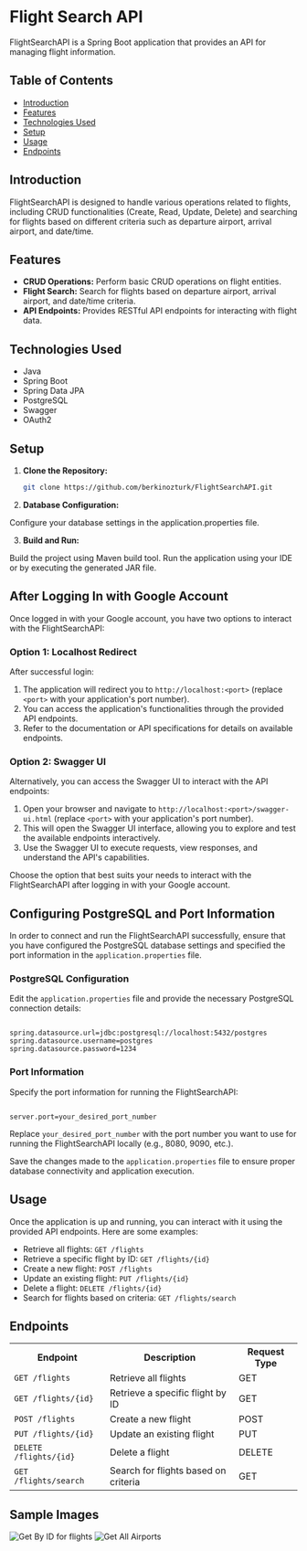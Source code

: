 # Flight Search API

FlightSearchAPI is a Spring Boot application that provides an API for managing flight information.

## Table of Contents

- [Introduction](#introduction)
- [Features](#features)
- [Technologies Used](#technologies-used)
- [Setup](#setup)
- [Usage](#usage)
- [Endpoints](#endpoints)


## Introduction

FlightSearchAPI is designed to handle various operations related to flights, including CRUD functionalities (Create, Read, Update, Delete) and searching for flights based on different criteria such as departure airport, arrival airport, and date/time.

## Features

- **CRUD Operations:** Perform basic CRUD operations on flight entities.
- **Flight Search:** Search for flights based on departure airport, arrival airport, and date/time criteria.
- **API Endpoints:** Provides RESTful API endpoints for interacting with flight data.

## Technologies Used

- Java
- Spring Boot
- Spring Data JPA
- PostgreSQL 
- Swagger
- OAuth2

## Setup

1. **Clone the Repository:**

   ```bash
   git clone https://github.com/berkinozturk/FlightSearchAPI.git


2. **Database Configuration:**

Configure your database settings in the application.properties file.

3. **Build and Run:**

Build the project using Maven build tool.
Run the application using your IDE or by executing the generated JAR file.

<h2>After Logging In with Google Account</h2>

<p>Once logged in with your Google account, you have two options to interact with the FlightSearchAPI:</p>

<h3>Option 1: Localhost Redirect</h3>

<p>After successful login:</p>
<ol>
  <li>The application will redirect you to <code>http://localhost:&lt;port&gt;</code> (replace <code>&lt;port&gt;</code> with your application's port number).</li>
  <li>You can access the application's functionalities through the provided API endpoints.</li>
  <li>Refer to the documentation or API specifications for details on available endpoints.</li>
</ol>

<h3>Option 2: Swagger UI</h3>

<p>Alternatively, you can access the Swagger UI to interact with the API endpoints:</p>
<ol>
  <li>Open your browser and navigate to <code>http://localhost:&lt;port&gt;/swagger-ui.html</code> (replace <code>&lt;port&gt;</code> with your application's port number).</li>
  <li>This will open the Swagger UI interface, allowing you to explore and test the available endpoints interactively.</li>
  <li>Use the Swagger UI to execute requests, view responses, and understand the API's capabilities.</li>
</ol>

<p>Choose the option that best suits your needs to interact with the FlightSearchAPI after logging in with your Google account.</p>


<h2>Configuring PostgreSQL and Port Information</h2>

<p>In order to connect and run the FlightSearchAPI successfully, ensure that you have configured the PostgreSQL database settings and specified the port information in the <code>application.properties</code> file.</p>

<h3>PostgreSQL Configuration</h3>

<p>Edit the <code>application.properties</code> file and provide the necessary PostgreSQL connection details:</p>

<pre><code>
spring.datasource.url=jdbc:postgresql://localhost:5432/postgres
spring.datasource.username=postgres
spring.datasource.password=1234
</code></pre>

<h3>Port Information</h3>

<p>Specify the port information for running the FlightSearchAPI:</p>

<pre><code>
server.port=your_desired_port_number
</code></pre>

<p>Replace <code>your_desired_port_number</code> with the port number you want to use for running the FlightSearchAPI locally (e.g., 8080, 9090, etc.).</p>

<p>Save the changes made to the <code>application.properties</code> file to ensure proper database connectivity and application execution.</p>



## Usage

<p>Once the application is up and running, you can interact with it using the provided API endpoints. Here are some examples:</p>

<ul>
  <li>Retrieve all flights: <code>GET /flights</code></li>
  <li>Retrieve a specific flight by ID: <code>GET /flights/{id}</code></li>
  <li>Create a new flight: <code>POST /flights</code></li>
  <li>Update an existing flight: <code>PUT /flights/{id}</code></li>
  <li>Delete a flight: <code>DELETE /flights/{id}</code></li>
  <li>Search for flights based on criteria: <code>GET /flights/search</code></li>
</ul>

## Endpoints

<table>
  <tr>
    <th>Endpoint</th>
    <th>Description</th>
    <th>Request Type</th>
  </tr>
  <tr>
    <td><code>GET /flights</code></td>
    <td>Retrieve all flights</td>
    <td>GET</td>
  </tr>
  <tr>
    <td><code>GET /flights/{id}</code></td>
    <td>Retrieve a specific flight by ID</td>
    <td>GET</td>
  </tr>
  <tr>
    <td><code>POST /flights</code></td>
    <td>Create a new flight</td>
    <td>POST</td>
  </tr>
  <tr>
    <td><code>PUT /flights/{id}</code></td>
    <td>Update an existing flight</td>
    <td>PUT</td>
  </tr>
  <tr>
    <td><code>DELETE /flights/{id}</code></td>
    <td>Delete a flight</td>
    <td>DELETE</td>
  </tr>
  <tr>
    <td><code>GET /flights/search</code></td>
    <td>Search for flights based on criteria</td>
    <td>GET</td>
  </tr>
</table>


## Sample Images
![Get By ID for flights](images/image1.jpeg)
![Get All Airports](images/image2.jpeg)

